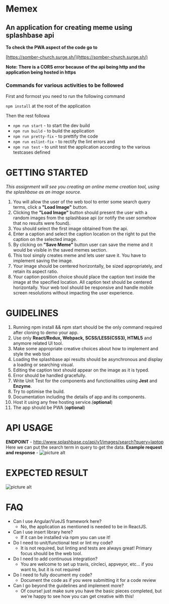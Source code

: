 # Memex

## An application for creating meme using splashbase api

**To check the PWA aspect of the code go to**

[https://somber-church.surge.sh/](https://somber-church.surge.sh/)

**Note: There is a CORS error because of the api being http and the application being hosted in https**

### Commands for various activities to be followed

First and formost you need to run the following command

`npm install` at the root of the application

Then the rest followa

- `npm run start` - to start the dev build
- `npm run build` - to build the application
- `npm run pretty-fix` - to prettify the code
- `npm run eslint-fix` - to rectify the lint errors and
- `npm run test` - to unit test the application according to the various testcases defined

# GETTING STARTED

_This assignment will see you creating an online meme creation tool, using the splashbase as an image source._

1. You will allow the user of the web tool to enter some search query terms, click a **"Load Image"** button.
2. Clicking the **"Load Image"** button should present the user with a random images from the splashbase api (or notify the user somehow that no results were found).
3. You should select the first image obtained from the api.
4. Enter a caption and select the caption location on the right to put the caption on the selected image.
5. By clicking on **"Save Meme"** button user can save the meme and it would be visible in the saved memes section.
6. This tool simply creates meme and lets user save it. You have to implement saving the image.
7. Your image should be centered horizontally, be sized appropriately, and retain its aspect ratio.
8. Your caption position choice should place the caption text inside the image at the specified location. All caption text should be centered horizontally. Your web tool should be responsive and handle mobile screen resolutions without impacting the user experience.

# GUIDELINES

1.  Running npm install && npm start should be the only command required after cloning to demo your app.
2.  Use only **React/Redux, Webpack, SCSS/LESS(CSS3), HTML5** and anymore related UI tool.
3.  Make some appropriate creative choices about how to implement and style the web tool
4.  Loading the splashbase api results should be asynchronous and display a loading or searching visual.
5.  Editing the caption text should appear on the image as it is typed.
6.  Error should be handled gracefully.
7.  Write Unit Test for the components and functionalities using **Jest** and **Enzyme**.
8.  Try to optimise the build.
9.  Documentation including the details of app and its components.
10. Host it using any free hosting service.(**optional**)
11. The app should be PWA (**optional**)

# API USAGE

**ENDPOINT** - http://www.splashbase.co/api/v1/images/search?query=laptop
Here we can put the search term in query to get the data.
**Example request and response** -
![picture alt](https://github.com/gauravkk22/memex/blob/master/api-example.png 'API Example')

# EXPECTED RESULT

![picture alt](https://github.com/gauravkk22/memex/blob/master/mockup_memex.png 'API Example')

# FAQ

- Can I use Angular/VueJS framework here?
  - No, the application as mentioned is needed to be in ReactJS.
- Can I use insert library here?
  - If it can be installed via npm you can use it!
- Do I need to unit/functional test or lint my code?
  - It is not required, but linting and tests are always great! Primary focus should be the web tool.
- Do I need to add continuous integration?
  - You are welcome to set up travis, circleci, appveyor, etc... if you want to, but it is not required
- Do I need to fully document my code?
  - Document the code as if you were submitting it for a code review
- Can I go beyond the guidelines and implement more?
  - Of course! just make sure you have the basic pieces completed, but we're happy to see how you can get creative with this!
